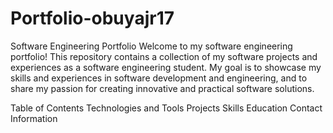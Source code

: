 # Portfolio-obuyajr17
Software Engineering Portfolio
Welcome to my software engineering portfolio! This repository contains a collection of my software projects and experiences as a software engineering student. My goal is to showcase my skills and experiences in software development and engineering, and to share my passion for creating innovative and practical software solutions.

Table of Contents
Technologies and Tools
Projects
Skills
Education
Contact Information
